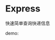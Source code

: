 Express
=======

快速简单查询快递信息

demo:
<?php
	include 'Express.php';
	var_dump(json_decode(Express::getOrderInfo('868124032474'),true));
